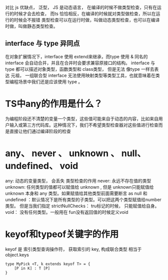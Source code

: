 对比 js 优缺点， 泛型，
JS 是动态语言， 在编译的时候不做类型检查，只有在运行的时候才会去检查，
而ts 恰恰相反，在编译的时候就对类型做检查，所以在运行的时候会不报错
类型检查可以在运行时做，叫做动态类型检查，也可以在编译时做，叫做静态类型检查。

## interface 与 type 异同点

在对象扩展情况下，interface 使用 extend来继承，而type 使用 & 
同名的 interface 会自动合并，并且在合并时会要求兼容原接口的结构。
interface 与 type 都可以描述对象类型，函数类型和 class类型， 但是无法 像type 一样去表达 元祖， 一组联合型
interface 无法使用映射类型等类型工具，也就意味着在类型编程场景中我们还是应该使用 type 。


# TS中any的作用是什么？

为编程阶段还不清楚的变量一个类型，这些值可能来自于动态的内容，比如来自用户输入或第三方代码库。这种情况下，我们不希望类型检查器对这些值进行检查而是直接让他们通过编译阶段的检查

# any、 never 、 unknown 、 null、 undefined、 void

any:  动态的变量类型， 会丢失 类型检查的作用
never: 永远不存在值的类型
unknown: 任何类型的值都可以赋值给 unknown , 但是 unknown只能赋值给 unknown 本身和 any 类型。如果赋值给其他类型前面需要断言 as 
null 和 undefined ：默认情况下是所有类型的子类型。可以把这两个类型赋值给number类型。 但是当我们指定 strictNullChecks： tru标记的时候， 只能赋值给自身。
void： 没有任何类型。一般用在 fun没有返回值的时候定义void


#  keyof和typeof关键字的作用

keyof 是 索引类型查询操作符， 获取索引的 key, 构成联合类型
相当于 object.keys
```
type MyPick <T, k extends keyof T> = {
	[P in K] : T [P]
}
```